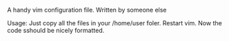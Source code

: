  A handy vim configuration file. Written by someone else

 Usage:
   Just copy all the files in your /home/user foler. Restart vim. Now the code sshould be nicely formatted. 

